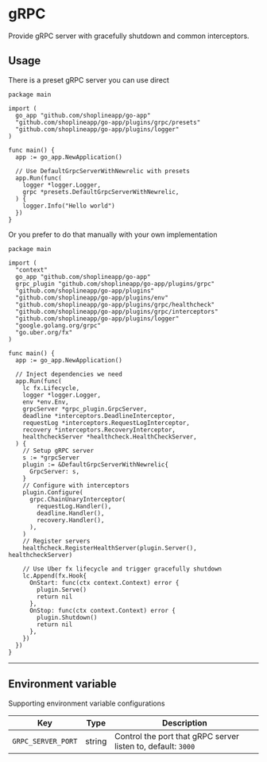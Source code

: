 # gRPC

Provide gRPC server with gracefully shutdown and common interceptors.

## Usage

There is a preset gRPC server you can use direct

```golang
package main

import (
  go_app "github.com/shoplineapp/go-app"
  "github.com/shoplineapp/go-app/plugins/grpc/presets"
  "github.com/shoplineapp/go-app/plugins/logger"
)

func main() {
  app := go_app.NewApplication()

  // Use DefaultGrpcServerWithNewrelic with presets
  app.Run(func(
    logger *logger.Logger,
    grpc *presets.DefaultGrpcServerWithNewrelic,
  ) {
    logger.Info("Hello world")
  })
}
```

Or you prefer to do that manually with your own implementation

```golang
package main

import (
  "context"
  go_app "github.com/shoplineapp/go-app"
  grpc_plugin "github.com/shoplineapp/go-app/plugins/grpc"
  "github.com/shoplineapp/go-app/plugins"
  "github.com/shoplineapp/go-app/plugins/env"
  "github.com/shoplineapp/go-app/plugins/grpc/healthcheck"
  "github.com/shoplineapp/go-app/plugins/grpc/interceptors"
  "github.com/shoplineapp/go-app/plugins/logger"
  "google.golang.org/grpc"
  "go.uber.org/fx"
)

func main() {
  app := go_app.NewApplication()

  // Inject dependencies we need
  app.Run(func(
    lc fx.Lifecycle,
    logger *logger.Logger,
    env *env.Env,
    grpcServer *grpc_plugin.GrpcServer,
    deadline *interceptors.DeadlineInterceptor,
    requestLog *interceptors.RequestLogInterceptor,
    recovery *interceptors.RecoveryInterceptor,
    healthcheckServer *healthcheck.HealthCheckServer,
  ) {
    // Setup gRPC server
    s := *grpcServer
    plugin := &DefaultGrpcServerWithNewrelic{
      GrpcServer: s,
    }
    // Configure with interceptors
    plugin.Configure(
      grpc.ChainUnaryInterceptor(
        requestLog.Handler(),
        deadline.Handler(),
        recovery.Handler(),
      ),
    )
    // Register servers
    healthcheck.RegisterHealthServer(plugin.Server(), healthcheckServer)

    // Use Uber fx lifecycle and trigger gracefully shutdown
    lc.Append(fx.Hook{
      OnStart: func(ctx context.Context) error {
        plugin.Serve()
        return nil
      },
      OnStop: func(ctx context.Context) error {
        plugin.Shutdown()
        return nil
      },
    })
  })
}
```

---

## Environment variable

Supporting environment variable configurations

| Key | Type | Description |
| --------- | --- | ---- |
| `GRPC_SERVER_PORT` | string | Control the port that gRPC server listen to, default: `3000` |


